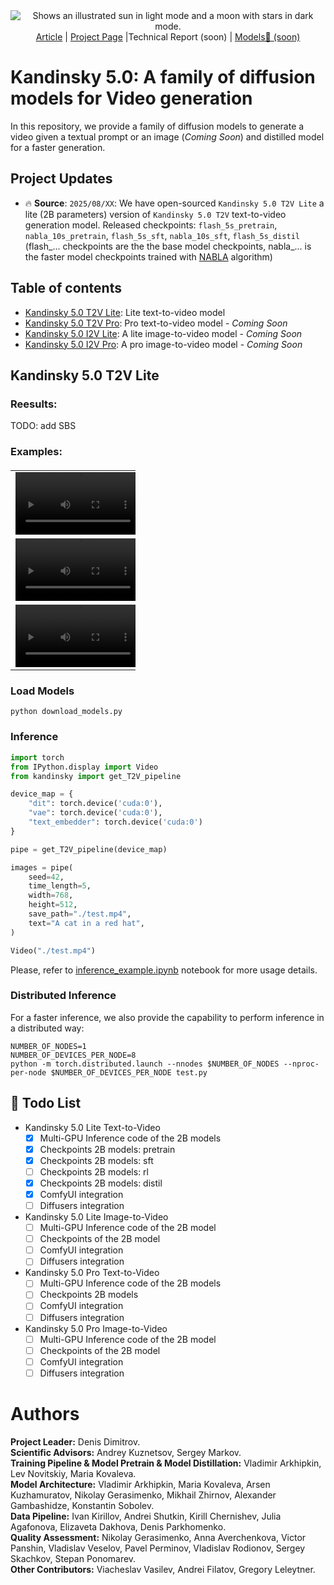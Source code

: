 <div align="center">
  <picture>
    <source media="(prefers-color-scheme: dark)" srcset="assets/KANDINSKY_LOGO_1_WHITE.png">
    <source media="(prefers-color-scheme: light)" srcset="assets/KANDINSKY_LOGO_1_BLACK.png">
    <img alt="Shows an illustrated sun in light mode and a moon with stars in dark mode." src="https://user-images.githubusercontent.com/25423296/163456779-a8556205-d0a5-45e2-ac17-42d089e3c3f8.png">
  </picture>
</div>

<div align="center">
  <a href="">Article</a> | <a href=>Project Page</a> |Technical Report (soon) | <a href=> Models🤗 (soon) </a>
</div>

<h1>Kandinsky 5.0: A family of diffusion models for Video generation</h1>

In this repository, we provide a family of diffusion models to generate a video given a textual prompt or an image (<em>Coming Soon</em>) and distilled model for a faster generation.

## Project Updates

- 🔥 **Source**: ```2025/08/XX```: We have open-sourced `Kandinsky 5.0 T2V Lite` a lite (2B parameters) version of `Kandinsky 5.0 T2V` text-to-video generation model. Released checkpoints: `flash_5s_pretrain`, `nabla_10s_pretrain`, `flash_5s_sft`, `nabla_10s_sft`, `flash_5s_distil` (flash_... checkpoints are the the base model checkpoints, nabla_... is the faster model checkpoints trained with [NABLA](https://huggingface.co/ai-forever/Wan2.1-T2V-14B-NABLA-0.7) algorithm)

## Table of contents
<ul>
  <li><a href="#kandinsky-50-t2v">Kandinsky 5.0 T2V Lite</a>: Lite text-to-video model </em></li>
  <li><a href="#kandinsky-50-t2v">Kandinsky 5.0 T2V Pro</a>: Pro text-to-video model - <em>Coming Soon</em></li>
  <li><a href="#kandinsky-50-i2v-image-to-video">Kandinsky 5.0 I2V Lite</a>: A lite image-to-video model - <em>Coming Soon</em> </li>
  <li><a href="#kandinsky-50-i2v-image-to-video">Kandinsky 5.0 I2V Pro</a>: A pro image-to-video model - <em>Coming Soon</em> </li>
</ul>


## Kandinsky 5.0 T2V Lite



### Reesults: 
TODO: add SBS

### Examples:

<table border="0" style="width: 200; text-align: left; margin-top: 20px;">
  <tr>
      <td>
          <video src="https://github.com/user-attachments/assets/d5a0c11e-020b-4e56-9a17-5b3995890908" width=200 controls autoplay loop></video>
      </td>
      <td>
          <video src="https://github.com/user-attachments/assets/98ba32be-96c7-4d6c-8ffa-3cf77710581a" width=200 controls autoplay loop></video>
      </td>
  <tr>
      <td>
          <video src="https://github.com/user-attachments/assets/140b64ae-9c34-4763-98a6-4c7408be3a4e" width=200 controls autoplay loop></video>
      </td>
      <td>
          <video src="https://github.com/user-attachments/assets/d3eab231-d7e8-4f0a-9829-2b066ad8301d" width=200 controls autoplay loop></video>
      </td>
  <tr>
      <td>
          <video src="https://github.com/user-attachments/assets/f955f0e0-7141-4413-aa1e-11827c108f83" width=200 controls autoplay loop></video>
      </td>
      <td>
          <video src="https://github.com/user-attachments/assets/4eb10e1d-60a0-4ff9-ad7e-9b5ab0a0fff8" width=200 controls autoplay loop></video>
      </td>
  </tr>

</table>

### Load Models

```python download_models.py```

### Inference

```python
import torch
from IPython.display import Video
from kandinsky import get_T2V_pipeline

device_map = {
    "dit": torch.device('cuda:0'), 
    "vae": torch.device('cuda:0'), 
    "text_embedder": torch.device('cuda:0')
}

pipe = get_T2V_pipeline(device_map)

images = pipe(
    seed=42,
    time_length=5,
    width=768,
    height=512,
    save_path="./test.mp4",
    text="A cat in a red hat",
)

Video("./test.mp4")
```

Please, refer to [inference_example.ipynb](inference_example.ipynb) notebook for more usage details.

### Distributed Inference

For a faster inference, we also provide the capability to perform inference in a distributed way:
```
NUMBER_OF_NODES=1
NUMBER_OF_DEVICES_PER_NODE=8
python -m torch.distributed.launch --nnodes $NUMBER_OF_NODES --nproc-per-node $NUMBER_OF_DEVICES_PER_NODE test.py
```

## 📑 Todo List
- Kandinsky 5.0 Lite Text-to-Video
    - [x] Multi-GPU Inference code of the 2B models
    - [x] Checkpoints 2B models: pretrain
    - [x] Checkpoints 2B models: sft
    - [ ] Checkpoints 2B models: rl
    - [x] Checkpoints 2B models: distil
    - [x] ComfyUI integration
    - [ ] Diffusers integration
- Kandinsky 5.0 Lite Image-to-Video
    - [ ] Multi-GPU Inference code of the 2B model
    - [ ] Checkpoints of the 2B model
    - [ ] ComfyUI integration
    - [ ] Diffusers integration
- Kandinsky 5.0 Pro Text-to-Video
    - [ ] Multi-GPU Inference code of the 2B models
    - [ ] Checkpoints 2B models
    - [ ] ComfyUI integration
    - [ ] Diffusers integration
- Kandinsky 5.0 Pro Image-to-Video
    - [ ] Multi-GPU Inference code of the 2B model
    - [ ] Checkpoints of the 2B model
    - [ ] ComfyUI integration
    - [ ] Diffusers integration

# Authors

<B>Project Leader:</B> Denis Dimitrov. </br>
<B>Scientific Advisors:</B> Andrey Kuznetsov, Sergey Markov.</br>
<B>Training Pipeline & Model Pretrain & Model Distillation:</B> Vladimir Arkhipkin, Lev Novitskiy, Maria Kovaleva. </br>
<B>Model Architecture:</B> Vladimir Arkhipkin, Maria Kovaleva, Arsen Kuzhamuratov, Nikolay Gerasimenko, Mikhail Zhirnov, Alexander Gambashidze, Konstantin Sobolev.</br>
<B>Data Pipeline:</B> Ivan Kirillov, Andrei Shutkin, Kirill Chernishev, Julia Agafonova, Elizaveta Dakhova, Denis Parkhomenko.</br>
<B>Quality Assessment:</B> Nikolay Gerasimenko, Anna Averchenkova, Victor Panshin, Vladislav Veselov, Pavel Perminov, Vladislav Rodionov, Sergey Skachkov, Stepan Ponomarev.</br>
<B>Other Contributors:</B> Viacheslav Vasilev, Andrei Filatov, Gregory Leleytner.</br>

